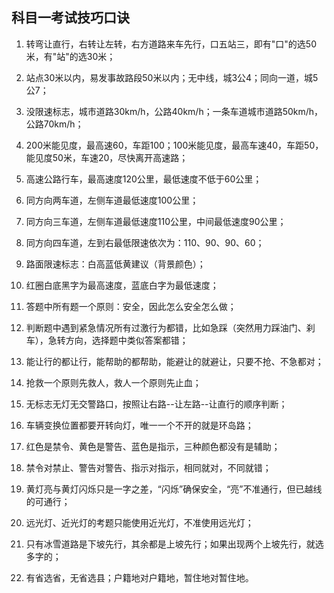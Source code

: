 ## 科目一考试技巧口诀

1. 转弯让直行，右转让左转，右方道路来车先行，口五站三，即有"口"的选50米，有"站"的选30米；

2. 站点30米以内，易发事故路段50米以内；无中线，城3公4；同向一道，城5公7；

3. 没限速标志，城市道路30km/h，公路40km/h；一条车道城市道路50km/h，公路70km/h；

4. 200米能见度，最高速60，车距100；100米能见度，最高车速40，车距50，能见度50米，车速20，尽快离开高速路；

5. 高速公路行车，最高速度120公里，最低速度不低于60公里；

6. 同方向两车道，左侧车道最低速度100公里；

7. 同方向三车道，左侧车道最低速度110公里，中间最低速度90公里；

8. 同方向四车道，左到右最低限速依次为：110、90、90、60；

9. 路面限速标志：白高蓝低黄建议（背景颜色）；

10. 红圈白底黑字为最高速度，蓝底白字为最低速度；

11. 答题中所有题一个原则：安全，因此怎么安全怎么做；

12. 判断题中遇到紧急情况所有过激行为都错，比如急踩（突然用力踩油门、刹车），急转方向，选择题中类似答案都错；

13. 能让行的都让行，能帮助的都帮助，能避让的就避让，只要不抢、不急都对；

14. 抢救一个原则先救人，救人一个原则先止血；

15. 无标志无灯无交警路口，按照让右路--让左路--让直行的顺序判断；

16. 车辆变换位置都要开转向灯，唯一一个不开的就是环岛路；

17. 红色是禁令、黄色是警告、蓝色是指示，三种颜色都没有是辅助；

18. 禁令对禁止、警告对警告、指示对指示，相同就对，不同就错；

19. 黄灯亮与黄灯闪烁只是一字之差，“闪烁”确保安全，“亮”不准通行，但已越线的可通行；

20. 远光灯、近光灯的考题只能使用近光灯，不准使用远光灯；

21. 只有冰雪道路是下坡先行，其余都是上坡先行；如果出现两个上坡先行，就选多字的；

22. 有省选省，无省选县；户籍地对户籍地，暂住地对暂住地。